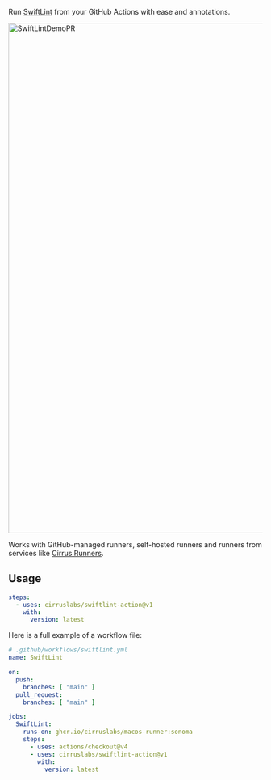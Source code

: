 Run [SwiftLint](https://github.com/realm/SwiftLint) from your GitHub Actions with ease and annotations.

<img width="1010" alt="SwiftLintDemoPR" src="https://github.com/cirruslabs/swiftlint-action/assets/989066/70f99351-4889-4a72-bbbf-e6cc9ab9b25f">

Works with GitHub-managed runners, self-hosted runners and runners from services like [Cirrus Runners](https://cirrus-runners.app/).

## Usage

```yaml
steps:
  - uses: cirruslabs/swiftlint-action@v1
    with:
      version: latest
```

Here is a full example of a workflow file:

```yaml
# .github/workflows/swiftlint.yml
name: SwiftLint

on:
  push:
    branches: [ "main" ]
  pull_request:
    branches: [ "main" ]

jobs:
  SwiftLint:
    runs-on: ghcr.io/cirruslabs/macos-runner:sonoma
    steps:
      - uses: actions/checkout@v4
      - uses: cirruslabs/swiftlint-action@v1
        with:
          version: latest
```
